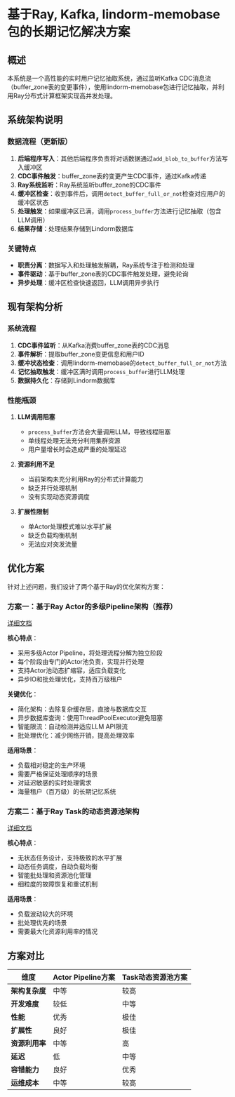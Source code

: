 # 基于Ray, Kafka, lindorm-memobase包的长期记忆解决方案

## 概述

本系统是一个高性能的实时用户记忆抽取系统，通过监听Kafka CDC消息流（buffer_zone表的变更事件），使用lindorm-memobase包进行记忆抽取，并利用Ray分布式计算框架实现高并发处理。

## 系统架构说明

### 数据流程（更新版）
1. **后端程序写入**：其他后端程序负责将对话数据通过`add_blob_to_buffer`方法写入缓冲区
2. **CDC事件触发**：buffer_zone表的变更产生CDC事件，通过Kafka传递
3. **Ray系统监听**：Ray系统监听buffer_zone的CDC事件
4. **缓冲区检查**：收到事件后，调用`detect_buffer_full_or_not`检查对应用户的缓冲区状态
5. **处理触发**：如果缓冲区已满，调用`process_buffer`方法进行记忆抽取（包含LLM调用）
6. **结果存储**：处理结果存储到Lindorm数据库

### 关键特点
- **职责分离**：数据写入和处理触发解耦，Ray系统专注于检测和处理
- **事件驱动**：基于buffer_zone表的CDC事件触发处理，避免轮询
- **异步处理**：缓冲区检查快速返回，LLM调用异步执行

## 现有架构分析

### 系统流程
1. **CDC事件监听**：从Kafka消费buffer_zone表的CDC消息
2. **事件解析**：提取buffer_zone变更信息和用户ID
3. **缓冲状态检查**：调用lindorm-memobase的`detect_buffer_full_or_not`方法
4. **记忆抽取触发**：缓冲区满时调用`process_buffer`进行LLM处理
5. **数据持久化**：存储到Lindorm数据库

### 性能瓶颈

1. **LLM调用阻塞**
   - `process_buffer`方法会大量调用LLM，导致线程阻塞
   - 单线程处理无法充分利用集群资源
   - 用户量增长时会造成严重的处理延迟

2. **资源利用不足**
   - 当前架构未充分利用Ray的分布式计算能力
   - 缺乏并行处理机制
   - 没有实现动态资源调度

3. **扩展性限制**
   - 单Actor处理模式难以水平扩展
   - 缺乏负载均衡机制
   - 无法应对突发流量

## 优化方案

针对上述问题，我们设计了两个基于Ray的优化架构方案：

### 方案一：基于Ray Actor的多级Pipeline架构（推荐）
[详细文档](./architecture_optimized_v1.md)

**核心特点**：
- 采用多级Actor Pipeline，将处理流程分解为独立阶段
- 每个阶段由专门的Actor池负责，实现并行处理
- 支持Actor池动态扩缩容，适应负载变化
- 异步IO和批处理优化，支持百万级租户

**关键优化**：
- 简化架构：去除复杂缓存层，直接与数据库交互
- 异步数据库查询：使用ThreadPoolExecutor避免阻塞
- 智能限流：自动检测并适应LLM API限流
- 批处理优化：减少网络开销，提高处理效率

**适用场景**：
- 负载相对稳定的生产环境
- 需要严格保证处理顺序的场景
- 对延迟敏感的实时处理需求
- 海量租户（百万级）的长期记忆系统

### 方案二：基于Ray Task的动态资源池架构
[详细文档](./architecture_optimized_v2.md)

**核心特点**：
- 无状态任务设计，支持极致的水平扩展
- 动态任务调度，自动负载均衡
- 智能批处理和资源池化管理
- 细粒度的故障恢复和重试机制

**适用场景**：
- 负载波动较大的环境
- 批处理优先的场景
- 需要最大化资源利用率的情况

## 方案对比

| 维度 | Actor Pipeline方案 | Task动态资源池方案 |
|------|-------------------|-------------------|
| **架构复杂度** | 中等 | 较高 |
| **开发难度** | 较低 | 中等 |
| **性能** | 优秀 | 极佳 |
| **扩展性** | 良好 | 极佳 |
| **资源利用率** | 中等 | 高 |
| **延迟** | 低 | 中等 |
| **容错能力** | 良好 | 优秀 |
| **运维成本** | 中等 | 较高 |

